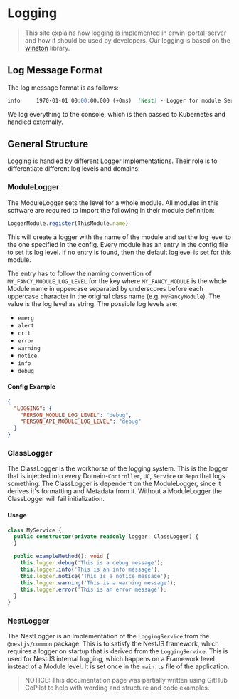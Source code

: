 # Logging

> This site explains how logging is implemented in erwin-portal-server
> and how it should be used by developers.
> Our logging is based on the [winston](https://www.npmjs.com/package/winston) library.
>
>

## Log Message Format

The log message format is as follows:

```markdown
info     1970-01-01 00:00:00.000 (+0ms)  [Nest] - Logger for module ServerModule initialized with log level debug
```

We log everything to the console, which is then passed to Kubernetes and handled externally.

## General Structure

Logging is handled by different Logger Implementations.
Their role is to differentiate different log levels and domains:

### ModuleLogger

The ModuleLogger sets the level for a whole module.
All modules in this software are required to import the following in their module definition:
```typescript
LoggerModule.register(ThisModule.name)
```

This will create a logger with the name of the module and
set the log level to the one specified in the config.
Every module has an entry in the config file to set its log level.
If no entry is found, then the default loglevel is set for this module.

The entry has to follow the naming convention of `MY_FANCY_MODULE_LOG_LEVEL`
for the key where `MY_FANCY_MODULE` is the whole Module name in uppercase separated by underscores before each uppercase character in the original class name (e.g. `MyFancyModule`).
The value is the log level as string. The possible log levels are:
- `emerg`
- `alert`
- `crit`
- `error`
- `warning`
- `notice`
- `info`
- `debug`

#### Config Example

```json
{
  "LOGGING": {
    "PERSON_MODULE_LOG_LEVEL": "debug",
    "PERSON_API_MODULE_LOG_LEVEL": "debug"
  }
}
```

### ClassLogger

The ClassLogger is the workhorse of the logging system. This is the logger that
is injected into every Domain-`Controller`, `UC`, `Service` or `Repo` that logs something.
The ClassLogger is dependent on the ModuleLogger, since it derives it's formatting and
Metadata from it. Without a ModuleLogger the ClassLogger will fail initialization.

#### Usage
```typescript
class MyService {
  public constructor(private readonly logger: ClassLogger) {
  }

  public exampleMethod(): void {
    this.logger.debug('This is a debug message');
    this.logger.info('This is an info message');
    this.logger.notice('This is a notice message');
    this.logger.warning('This is a warning message');
    this.logger.error('This is an error message');
  }
}
```

### NestLogger

The NestLogger is an Implementation of the `LoggingService` from the `@nestjs/common` package.
This is to satisfy the NestJS framework, which requires a logger on startup that is derived
from the `LoggingService`. This is used for NestJS internal logging, which happens on a
Framework level instead of a Module level. It is set once in the `main.ts` file of the application.


> NOTICE: This documentation page was partially written using GitHub CoPilot to help with wording and structure and code examples.
